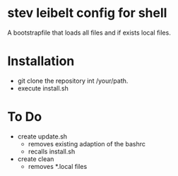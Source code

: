 # stev leibelt config for shell

A bootstrapfile that loads all files and if exists local files.

# Installation

* git clone the repository int /your/path.
* execute install.sh

# To Do

* create update.sh
    * removes existing adaption of the bashrc
    * recalls install.sh
* create clean
    * removes \*.local files
